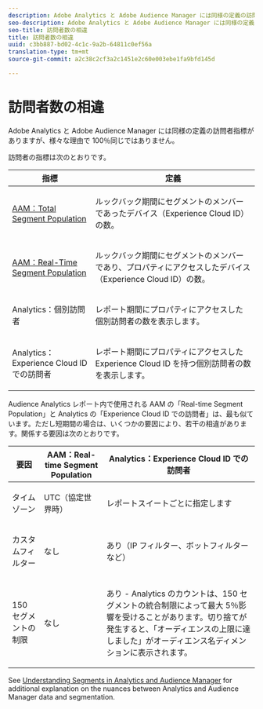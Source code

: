 ```yaml
---
description: Adobe Analytics と Adobe Audience Manager には同様の定義の訪問者指標がありますが、様々な理由で 100％同じではありません。
seo-description: Adobe Analytics と Adobe Audience Manager には同様の定義の訪問者指標がありますが、様々な理由で 100％同じではありません。
seo-title: 訪問者数の相違
title: 訪問者数の相違
uuid: c3bb887-bd02-4c1c-9a2b-64811c0ef56a
translation-type: tm+mt
source-git-commit: a2c38c2cf3a2c1451e2c60e003ebe1fa9bfd145d

---
```



# 訪問者数の相違

Adobe Analytics と Adobe Audience Manager には同様の定義の訪問者指標がありますが、様々な理由で 100％同じではありません。

訪問者の指標は次のとおりです。

<table id="table_F9FE107A89934C3B854C55D7D76AC6E8"> 
 <thead> 
  <tr> 
   <th colname="col2" class="entry"> 指標 </th> 
   <th colname="col3" class="entry"> 定義 </th> 
  </tr>
 </thead>
 <tbody> 
  <tr> 
   <td colname="col2"> <p><a href="https://marketing.adobe.com/resources/help/en_US/aam/segment-builder-data.html" format="html" scope="external"> AAM：Total Segment Population</a> </p> </td> 
   <td colname="col3"> <p>ルックバック期間にセグメントのメンバーであったデバイス（Experience Cloud ID）の数。 </p> </td> 
  </tr> 
  <tr> 
   <td colname="col2"> <p><a href="https://marketing.adobe.com/resources/help/en_US/aam/segment-builder-data.html" format="html" scope="external"> AAM：Real-Time Segment Population</a> </p> </td> 
   <td colname="col3"> <p>ルックバック期間にセグメントのメンバーであり、プロパティにアクセスしたデバイス（Experience Cloud ID）の数。 </p> </td> 
  </tr> 
  <tr> 
   <td colname="col2"> <p>Analytics：個別訪問者 </p> </td> 
   <td colname="col3"> <p>レポート期間にプロパティにアクセスした個別訪問者の数を表示します。 </p> </td> 
  </tr> 
  <tr> 
   <td colname="col2"> <p>Analytics：Experience Cloud ID での訪問者 </p> </td> 
   <td colname="col3"> <p>レポート期間にプロパティにアクセスした Experience Cloud ID を持つ個別訪問者の数を表示します。 </p> </td> 
  </tr> 
 </tbody> 
</table>

Audience Analytics レポート内で使用される AAM の「Real-time Segment Population」と Analytics の「Experience Cloud ID での訪問者」は、最も似ています。ただし短期間の場合は、いくつかの要因により、若干の相違があります。関係する要因は次のとおりです。

<table id="table_A391B37CC077456F8BB83BAA3C640EF6"> 
 <thead> 
  <tr> 
   <th colname="col1" class="entry"> 要因 </th> 
   <th colname="col2" class="entry"> AAM：Real-time Segment Population </th> 
   <th colname="col3" class="entry"> Analytics：Experience Cloud ID での訪問者 </th> 
  </tr>
 </thead>
 <tbody> 
  <tr> 
   <td colname="col1"> <p>タイムゾーン </p> </td> 
   <td colname="col2"> <p>UTC（協定世界時） </p> </td> 
   <td colname="col3"> <p>レポートスイートごとに指定します </p> </td> 
  </tr> 
  <tr> 
   <td colname="col1"> <p>カスタムフィルター </p> </td> 
   <td colname="col2"> <p>なし </p> </td> 
   <td colname="col3"> <p>あり（IP フィルター、ボットフィルターなど） </p> </td> 
  </tr> 
  <tr> 
   <td colname="col1"> <p>150 セグメントの制限 </p> </td> 
   <td colname="col2"> <p>なし </p> </td> 
   <td colname="col3"> <p>あり - Analytics のカウントは、150 セグメントの統合制限によって最大 5％影響を受けることがあります。切り捨てが発生すると、「オーディエンスの上限に達しました」がオーディエンス名ディメンションに表示されます。 </p> </td> 
  </tr> 
 </tbody> 
</table>

See [Understanding Segments in Analytics and Audience Manager](../../integrate/c-audience-analytics/aam-analytics-segments.md#concept_AB72F76AFAF14F82A5BB17809925813B) for additional explanation on the nuances between Analytics and Audience Manager data and segmentation.
